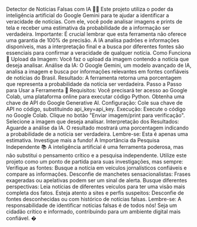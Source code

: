 Detector de Notícias Falsas com IA 🕵️‍♀️
Este projeto utiliza o poder da inteligência artificial do Google Gemini para te ajudar a identificar a veracidade de notícias. Com ele, você pode analisar imagens e prints de tela e receber uma estimativa da probabilidade de a informação ser verdadeira.
Importante: É crucial lembrar que esta ferramenta não oferece uma garantia de 100% de precisão. A IA analisa padrões e informações disponíveis, mas a interpretação final e a busca por diferentes fontes são essenciais para confirmar a veracidade de qualquer notícia.
Como Funciona 🤔
Upload da Imagem: Você faz o upload da imagem contendo a notícia que deseja analisar.
Análise da IA: O Google Gemini, um modelo avançado de IA, analisa a imagem e busca por informações relevantes em fontes confiáveis de notícias do Brasil.
Resultado: A ferramenta retorna uma porcentagem que representa a probabilidade da notícia ser verdadeira.
Passo a Passo para Usar a Ferramenta 👣
Requisitos:
Você precisará ter acesso ao Google Colab, uma plataforma online para executar código Python.
Obtenha uma chave de API do Google Generative AI.
Configuração:
Cole sua chave de API no código, substituindo api_key=api_key.
Execução:
Execute o código no Google Colab.
Clique no botão "Enviar imagem/print para verificação".
Selecione a imagem que deseja analisar.
Interpretação dos Resultados:
Aguarde a análise da IA.
O resultado mostrará uma porcentagem indicando a probabilidade de a notícia ser verdadeira.
Lembre-se: Esta é apenas uma estimativa. Investigue mais a fundo!
A Importância da Pesquisa Independente 📚
A inteligência artificial é uma ferramenta poderosa, mas não substitui o pensamento crítico e a pesquisa independente. Utilize este projeto como um ponto de partida para suas investigações, mas sempre:
Verifique as fontes: Busque a notícia em veículos jornalísticos confiáveis e compare as informações.
Desconfie de manchetes sensacionalistas: Frases exageradas ou apelativas podem ser um sinal de alerta.
Busque diferentes perspectivas: Leia notícias de diferentes veículos para ter uma visão mais completa dos fatos.
Esteja atento a sites e perfis suspeitos: Desconfie de fontes desconhecidas ou com histórico de notícias falsas.
Lembre-se: A responsabilidade de identificar notícias falsas é de todos nós! Seja um cidadão crítico e informado, contribuindo para um ambiente digital mais confiável. �

